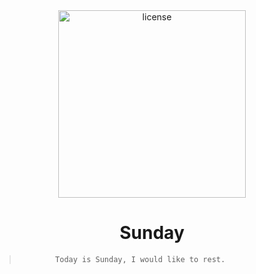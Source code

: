 <div align="center">
      <img src="https://clas-bucket.oss-cn-hangzhou.aliyuncs.com/uPic/logo.png" alt="license" style="width:300px">  
</div>
<h1 align="center">Sunday</h1>

>             Today is Sunday, I would like to rest.